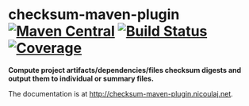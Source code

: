 checksum-maven-plugin [![Maven Central](https://maven-badges.herokuapp.com/maven-central/net.nicoulaj.maven.plugins/checksum-maven-plugin/badge.svg)](https://maven-badges.herokuapp.com/maven-central/net.nicoulaj.maven.plugins/checksum-maven-plugin) [![Build Status](https://staging.travis-ci.org/nicoulaj/checksum-maven-plugin.svg?branch=master)](https://staging.travis-ci.org/nicoulaj/checksum-maven-plugin) [![Coverage](https://codecov.io/gh/nicoulaj/checksum-maven-plugin/branch/master/graph/badge.svg)](https://codecov.io/gh/nicoulaj/checksum-maven-plugin)
==================================================================================================================================================================================================================================================================================================================================================================================================================================================================================================================================================

**Compute project artifacts/dependencies/files checksum digests and output them to individual or summary files.**

The documentation is at <http://checksum-maven-plugin.nicoulaj.net>.
